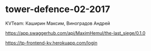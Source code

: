 # tower-defence-02-2017
KVTeam: Каширин Максим, Виноградов Андрей

https://app.swaggerhub.com/api/MaximHemul/the-last_siege/0.1.0

https://tp-frontend-kv.herokuapp.com/login


